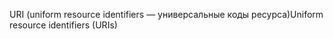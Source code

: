 <span data-ttu-id="78639-101">URI (uniform resource identifiers — универсальные коды ресурса)</span><span class="sxs-lookup"><span data-stu-id="78639-101">Uniform resource identifiers (URIs)</span></span>